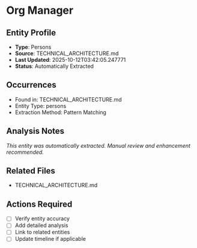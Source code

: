 # Org Manager

## Entity Profile
- **Type**: Persons
- **Source**: TECHNICAL_ARCHITECTURE.md
- **Last Updated**: 2025-10-12T03:42:05.247771
- **Status**: Automatically Extracted

## Occurrences
- Found in: TECHNICAL_ARCHITECTURE.md
- Entity Type: persons
- Extraction Method: Pattern Matching

## Analysis Notes
*This entity was automatically extracted. Manual review and enhancement recommended.*

## Related Files
- TECHNICAL_ARCHITECTURE.md

## Actions Required
- [ ] Verify entity accuracy
- [ ] Add detailed analysis
- [ ] Link to related entities
- [ ] Update timeline if applicable

